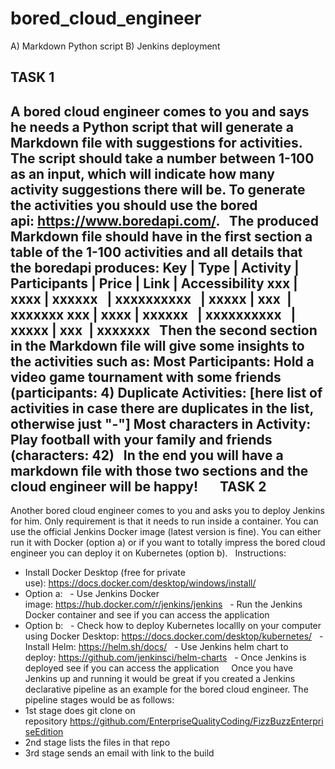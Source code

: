 # bored_cloud_engineer

A) Markdown Python script
B) Jenkins deployment

TASK 1
------
A bored cloud engineer comes to you and says he needs a Python script that will generate a Markdown file with suggestions for activities. The script should take a number between 1-100 as an input, which will indicate how many activity suggestions there will be. To generate the activities you should use the bored api: https://www.boredapi.com/.
 
The produced Markdown file should have in the first section a table of the 1-100 activities and all details that the boredapi produces:
Key | Type | Activity | Participants | Price | Link | Accessibility
xxx | xxxx | xxxxxx   | xxxxxxxxxx   | xxxxx | xxx  | xxxxxxx
xxx | xxxx | xxxxxx   | xxxxxxxxxx   | xxxxx | xxx  | xxxxxxx
 
Then the second section in the Markdown file will give some insights to the activities such as:
Most Participants: Hold a video game tournament with some friends (participants: 4)
Duplicate Activities: [here list of activities in case there are duplicates in the list, otherwise just "-"]
Most characters in Activity: Play football with your family and friends (characters: 42)
 
In the end you will have a markdown file with those two sections and the cloud engineer will be happy!
 
 
 
TASK 2
------
Another bored cloud engineer comes to you and asks you to deploy Jenkins for him. Only requirement is that it needs to run inside a container. You can use the official Jenkins Docker image (latest version is fine). You can either run it with Docker (option a) or if you want to totally impress the bored cloud engineer you can deploy it on Kubernetes (option b).
 
Instructions:
- Install Docker Desktop (free for private use): https://docs.docker.com/desktop/windows/install/
- Option a:
  - Use Jenkins Docker image: https://hub.docker.com/r/jenkins/jenkins
  - Run the Jenkins Docker container and see if you can access the application
- Option b:
  - Check how to deploy Kubernetes locallly on your computer using Docker Desktop: https://docs.docker.com/desktop/kubernetes/
  - Install Helm: https://helm.sh/docs/
  - Use Jenkins helm chart to deploy: https://github.com/jenkinsci/helm-charts
  - Once Jenkins is deployed see if you can access the application
 
 
Once you have Jenkins up and running it would be great if you created a Jenkins declarative pipeline as an example for the bored cloud engineer. The pipeline stages would be as follows:
- 1st stage does git clone on repository https://github.com/EnterpriseQualityCoding/FizzBuzzEnterpriseEdition
- 2nd stage lists the files in that repo
- 3rd stage sends an email with link to the build